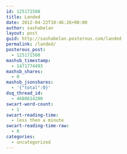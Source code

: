 ```yaml
---
id: 125171508
title: Landed
date: 2012-04-22T10:46:26+00:00
author: sashabelan
layout: post
guid: http://sashabelan.posterous.com/landed
permalink: /landed/
posterous_post:
  - 125171508
mashsb_timestamp:
  - 1471774493
mashsb_shares:
  - 0
mashsb_jsonshares:
  - '{"total":0}'
dsq_thread_id:
  - 4688614200
swcart-word-count:
  - 1
swcart-reading-time:
  - less then a minute
swcart-reading-time-raw:
  - 0
categories:
  - uncategorized
---
```

[](http://instagr.am/p/JuBWAaH5XA/)